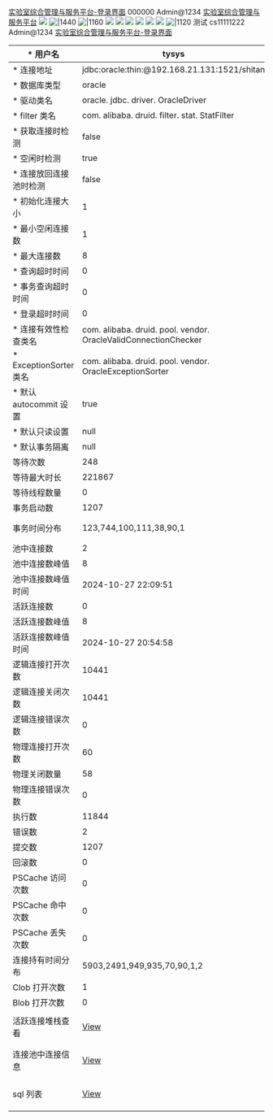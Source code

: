 [实验室综合管理与服务平台-登录界面](https://mdsysgl.mdit.edu.cn/sysgl/)
000000
Admin@1234
[实验室综合管理与服务平台](https://mdsysgl.mdit.edu.cn/sysgl/index/login_toIndex)
![](Pasted%20image%2020241027222958.png)
![|1440](Pasted%20image%2020241027223611.png)
![|1160](Pasted%20image%2020241027223754.png)
![](Pasted%20image%2020241027223946.png)
![](Pasted%20image%2020241027224050.png)
![](Pasted%20image%2020241027224206.png)
![](Pasted%20image%2020241027224732.png)
![](Pasted%20image%2020241027225405.png)
![](Pasted%20image%2020241027225607.png)
![|1120](Pasted%20image%2020241027230527.png)
测试
cs11111222
Admin@1234
[实验室综合管理与服务平台-登录界面](https://mdsysgl.mdit.edu.cn/sysgl/)


| * 用户名                | tysys                                                                                                 | 指定建立连接时使用的用户名                                                                                                                               |
| -------------------- | ----------------------------------------------------------------------------------------------------- | ------------------------------------------------------------------------------------------------------------------------------------------- |
| * 连接地址               | jdbc:oracle:thin:@192.168.21.131:1521/shitan                                                          | jdbc 连接字符串                                                                                                                                  |
| * 数据库类型              | oracle                                                                                                | 数据库类型                                                                                                                                       |
| * 驱动类名               | oracle. jdbc. driver. OracleDriver                                                                    | jdbc 驱动的类名                                                                                                                                  |
| * filter 类名          | com. alibaba. druid. filter. stat. StatFilter                                                         | filter 的类名                                                                                                                                  |
| * 获取连接时检测            | false                                                                                                 | 是否在获得连接后检测其可用性                                                                                                                              |
| * 空闲时检测              | true                                                                                                  | 是否在连接空闲一段时间后检测其可用性                                                                                                                          |
| * 连接放回连接池时检测         | false                                                                                                 | 是否在连接放回连接池后检测其可用性                                                                                                                           |
| * 初始化连接大小            | 1                                                                                                     | 连接池建立时创建的初始化连接数                                                                                                                             |
| * 最小空闲连接数            | 1                                                                                                     | 连接池中最小的活跃连接数                                                                                                                                |
| * 最大连接数              | 8                                                                                                     | 连接池中最大的活跃连接数                                                                                                                                |
| * 查询超时时间             | 0                                                                                                     | 查询超时时间                                                                                                                                      |
| * 事务查询超时时间           | 0                                                                                                     | 事务查询超时时间                                                                                                                                    |
| * 登录超时时间             | 0                                                                                                     |                                                                                                                                             |
| * 连接有效性检查类名          | com. alibaba. druid. pool. vendor. OracleValidConnectionChecker                                       |                                                                                                                                             |
| * ExceptionSorter 类名 | com. alibaba. druid. pool. vendor. OracleExceptionSorter                                              |                                                                                                                                             |
| * 默认 autocommit 设置   | true                                                                                                  |                                                                                                                                             |
| * 默认只读设置             | null                                                                                                  |                                                                                                                                             |
| * 默认事务隔离             | null                                                                                                  |                                                                                                                                             |
| 等待次数                 | 248                                                                                                   | 获取连接时最多等待多少次                                                                                                                                |
| 等待最大时长               | 221867                                                                                                | 获取连接时最多等待多长时间                                                                                                                               |
| 等待线程数量               | 0                                                                                                     | 当前等待获取连接的线程数                                                                                                                                |
| 事务启动数                | 1207                                                                                                  | 事务开始的个数                                                                                                                                     |
| 事务时间分布               | 123,744,100,111,38,90,1                                                                               | 事务运行时间分布，分布区间为[0-10 ms, 10-100 ms, 100-1 s, 1-10 s, 10-100 s, >100 s]                                                                       |
| 池中连接数                | 2                                                                                                     | 当前连接池中的数目                                                                                                                                   |
| 池中连接数峰值              | 8                                                                                                     | 连接池中数目的峰值                                                                                                                                   |
| 池中连接数峰值时间            | 2024-10-27 22:09:51                                                                                   | 连接池数目峰值出现的时间                                                                                                                                |
| 活跃连接数                | 0                                                                                                     | 当前连接池中活跃连接数                                                                                                                                 |
| 活跃连接数峰值              | 8                                                                                                     | 连接池中活跃连接数峰值                                                                                                                                 |
| 活跃连接数峰值时间            | 2024-10-27 20:54:58                                                                                   | 活跃连接池峰值出现的时间                                                                                                                                |
| 逻辑连接打开次数             | 10441                                                                                                 | 产生的逻辑连接建立总数                                                                                                                                 |
| 逻辑连接关闭次数             | 10441                                                                                                 | 产生的逻辑连接关闭总数                                                                                                                                 |
| 逻辑连接错误次数             | 0                                                                                                     | 产生的逻辑连接出错总数                                                                                                                                 |
| 物理连接打开次数             | 60                                                                                                    | 产生的物理连接建立总数                                                                                                                                 |
| 物理关闭数量               | 58                                                                                                    | 产生的物理关闭总数                                                                                                                                   |
| 物理连接错误次数             | 0                                                                                                     | 产生的物理连接失败总数                                                                                                                                 |
| 执行数                  | 11844                                                                                                 |                                                                                                                                             |
| 错误数                  | 2                                                                                                     |                                                                                                                                             |
| 提交数                  | 1207                                                                                                  |                                                                                                                                             |
| 回滚数                  | 0                                                                                                     |                                                                                                                                             |
| PSCache 访问次数         | 0                                                                                                     | PSCache 访问总数                                                                                                                                |
| PSCache 命中次数         | 0                                                                                                     | PSCache 命中次数                                                                                                                                |
| PSCache 丢失次数         | 0                                                                                                     | PSCache 丢失次数                                                                                                                                |
| 连接持有时间分布             | 5903,2491,949,935,70,90,1,2                                                                           | 连接持有时间分布，分布区间为[0-1 ms, 1-10 ms, 10-100 ms, 100 ms-1 s, 1-10 s, 10-100 s, 100-1000 s, >1000 s]                                               |
| Clob 打开次数            | 1                                                                                                     | Clob 打开数                                                                                                                                    |
| Blob 打开次数            | 0                                                                                                     | Blob 打开数                                                                                                                                    |
| 活跃连接堆栈查看             | [View](https://mdsysgl.mdit.edu.cn/sysgl/druid/activeConnectionStackTrace.html?datasourceId=25211438) | StackTrace for active Connection. [[View JSON API\]] ( https://mdsysgl.mdit.edu.cn/sysgl/druid/activeConnectionStackTrace-1477347134.json ) |
| 连接池中连接信息             | [View](https://mdsysgl.mdit.edu.cn/sysgl/druid/connectionInfo.html?datasourceId=1477347134)           | Info for polling connection. [[View JSON API\]] ( https://mdsysgl.mdit.edu.cn/sysgl/druid/connectionInfo-1477347134.json )                  |
| sql 列表               | [View](https://mdsysgl.mdit.edu.cn/sysgl/druid/sql.html?dataSourceId=1477347134)                      | Info for SQL. [[View JSON API\]] ( https://mdsysgl.mdit.edu.cn/sysgl/druid/sql.json?dataSourceId=1477347134 )                               |
